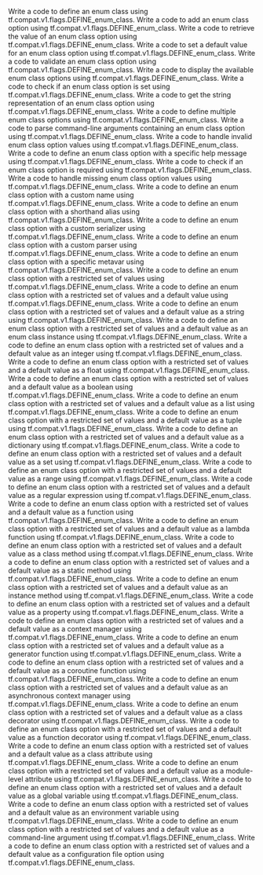Write a code to define an enum class using tf.compat.v1.flags.DEFINE_enum_class.
Write a code to add an enum class option using tf.compat.v1.flags.DEFINE_enum_class.
Write a code to retrieve the value of an enum class option using tf.compat.v1.flags.DEFINE_enum_class.
Write a code to set a default value for an enum class option using tf.compat.v1.flags.DEFINE_enum_class.
Write a code to validate an enum class option using tf.compat.v1.flags.DEFINE_enum_class.
Write a code to display the available enum class options using tf.compat.v1.flags.DEFINE_enum_class.
Write a code to check if an enum class option is set using tf.compat.v1.flags.DEFINE_enum_class.
Write a code to get the string representation of an enum class option using tf.compat.v1.flags.DEFINE_enum_class.
Write a code to define multiple enum class options using tf.compat.v1.flags.DEFINE_enum_class.
Write a code to parse command-line arguments containing an enum class option using tf.compat.v1.flags.DEFINE_enum_class.
Write a code to handle invalid enum class option values using tf.compat.v1.flags.DEFINE_enum_class.
Write a code to define an enum class option with a specific help message using tf.compat.v1.flags.DEFINE_enum_class.
Write a code to check if an enum class option is required using tf.compat.v1.flags.DEFINE_enum_class.
Write a code to handle missing enum class option values using tf.compat.v1.flags.DEFINE_enum_class.
Write a code to define an enum class option with a custom name using tf.compat.v1.flags.DEFINE_enum_class.
Write a code to define an enum class option with a shorthand alias using tf.compat.v1.flags.DEFINE_enum_class.
Write a code to define an enum class option with a custom serializer using tf.compat.v1.flags.DEFINE_enum_class.
Write a code to define an enum class option with a custom parser using tf.compat.v1.flags.DEFINE_enum_class.
Write a code to define an enum class option with a specific metavar using tf.compat.v1.flags.DEFINE_enum_class.
Write a code to define an enum class option with a restricted set of values using tf.compat.v1.flags.DEFINE_enum_class.
Write a code to define an enum class option with a restricted set of values and a default value using tf.compat.v1.flags.DEFINE_enum_class.
Write a code to define an enum class option with a restricted set of values and a default value as a string using tf.compat.v1.flags.DEFINE_enum_class.
Write a code to define an enum class option with a restricted set of values and a default value as an enum class instance using tf.compat.v1.flags.DEFINE_enum_class.
Write a code to define an enum class option with a restricted set of values and a default value as an integer using tf.compat.v1.flags.DEFINE_enum_class.
Write a code to define an enum class option with a restricted set of values and a default value as a float using tf.compat.v1.flags.DEFINE_enum_class.
Write a code to define an enum class option with a restricted set of values and a default value as a boolean using tf.compat.v1.flags.DEFINE_enum_class.
Write a code to define an enum class option with a restricted set of values and a default value as a list using tf.compat.v1.flags.DEFINE_enum_class.
Write a code to define an enum class option with a restricted set of values and a default value as a tuple using tf.compat.v1.flags.DEFINE_enum_class.
Write a code to define an enum class option with a restricted set of values and a default value as a dictionary using tf.compat.v1.flags.DEFINE_enum_class.
Write a code to define an enum class option with a restricted set of values and a default value as a set using tf.compat.v1.flags.DEFINE_enum_class.
Write a code to define an enum class option with a restricted set of values and a default value as a range using tf.compat.v1.flags.DEFINE_enum_class.
Write a code to define an enum class option with a restricted set of values and a default value as a regular expression using tf.compat.v1.flags.DEFINE_enum_class.
Write a code to define an enum class option with a restricted set of values and a default value as a function using tf.compat.v1.flags.DEFINE_enum_class.
Write a code to define an enum class option with a restricted set of values and a default value as a lambda function using tf.compat.v1.flags.DEFINE_enum_class.
Write a code to define an enum class option with a restricted set of values and a default value as a class method using tf.compat.v1.flags.DEFINE_enum_class.
Write a code to define an enum class option with a restricted set of values and a default value as a static method using tf.compat.v1.flags.DEFINE_enum_class.
Write a code to define an enum class option with a restricted set of values and a default value as an instance method using tf.compat.v1.flags.DEFINE_enum_class.
Write a code to define an enum class option with a restricted set of values and a default value as a property using tf.compat.v1.flags.DEFINE_enum_class.
Write a code to define an enum class option with a restricted set of values and a default value as a context manager using tf.compat.v1.flags.DEFINE_enum_class.
Write a code to define an enum class option with a restricted set of values and a default value as a generator function using tf.compat.v1.flags.DEFINE_enum_class.
Write a code to define an enum class option with a restricted set of values and a default value as a coroutine function using tf.compat.v1.flags.DEFINE_enum_class.
Write a code to define an enum class option with a restricted set of values and a default value as an asynchronous context manager using tf.compat.v1.flags.DEFINE_enum_class.
Write a code to define an enum class option with a restricted set of values and a default value as a class decorator using tf.compat.v1.flags.DEFINE_enum_class.
Write a code to define an enum class option with a restricted set of values and a default value as a function decorator using tf.compat.v1.flags.DEFINE_enum_class.
Write a code to define an enum class option with a restricted set of values and a default value as a class attribute using tf.compat.v1.flags.DEFINE_enum_class.
Write a code to define an enum class option with a restricted set of values and a default value as a module-level attribute using tf.compat.v1.flags.DEFINE_enum_class.
Write a code to define an enum class option with a restricted set of values and a default value as a global variable using tf.compat.v1.flags.DEFINE_enum_class.
Write a code to define an enum class option with a restricted set of values and a default value as an environment variable using tf.compat.v1.flags.DEFINE_enum_class.
Write a code to define an enum class option with a restricted set of values and a default value as a command-line argument using tf.compat.v1.flags.DEFINE_enum_class.
Write a code to define an enum class option with a restricted set of values and a default value as a configuration file option using tf.compat.v1.flags.DEFINE_enum_class.